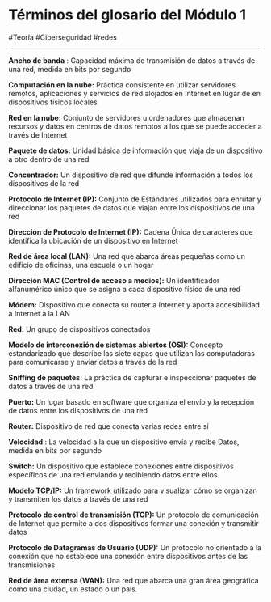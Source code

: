 # Términos del glosario del Módulo 1
#Teoría #Ciberseguridad #redes 

---
**Ancho de banda** : Capacidad máxima de transmisión de datos a través de una red, medida en bits por segundo

**Computación en la nube:** Práctica consistente en utilizar servidores remotos, aplicaciones y servicios de red alojados en Internet en lugar de en dispositivos físicos locales

**Red en la nube:** Conjunto de servidores u ordenadores que almacenan recursos y datos en centros de datos remotos a los que se puede acceder a través de Internet

**Paquete de datos:** Unidad básica de información que viaja de un dispositivo a otro dentro de una red

**Concentrador:** Un dispositivo de red que difunde información a todos los dispositivos de la red

**Protocolo de Internet (IP):** Conjunto de Estándares utilizados para enrutar y direccionar los paquetes de datos que viajan entre los dispositivos de una red

**Dirección de Protocolo de Internet (IP):** Cadena Única de caracteres que identifica la ubicación de un dispositivo en Internet

**Red de área local (LAN):** Una red que abarca áreas pequeñas como un edificio de oficinas, una escuela o un hogar

**Dirección MAC (Control de acceso a medios):** Un identificador alfanumérico único que se asigna a cada dispositivo físico de una red

**Módem:** Dispositivo que conecta su router a Internet y aporta accesibilidad a Internet a la LAN

**Red:** Un grupo de dispositivos conectados

**Modelo de interconexión de sistemas abiertos (OSI):** Concepto estandarizado que describe las siete capas que utilizan las computadoras para comunicarse y enviar datos a través de la red

**Sniffing de paquetes:** La práctica de capturar e inspeccionar paquetes de datos a través de una red

**Puerto:** Un lugar basado en software que organiza el envío y la recepción de datos entre los dispositivos de una red

**Router:** Dispositivo de red que conecta varias redes entre sí

**Velocidad** : La velocidad a la que un dispositivo envía y recibe Datos, medida en bits por segundo

**Switch:** Un dispositivo que establece conexiones entre dispositivos específicos de una red enviando y recibiendo datos entre ellos

**Modelo TCP/IP:** Un framework utilizado para visualizar cómo se organizan y transmiten los datos a través de una red

**Protocolo de control de transmisión (TCP):** Un protocolo de comunicación de Internet que permite a dos dispositivos formar una conexión y transmitir datos

**Protocolo de Datagramas de Usuario (UDP):** Un protocolo no orientado a la conexión que no establece una conexión entre dispositivos antes de las transmisiones

**Red de área extensa (WAN):** Una red que abarca una gran área geográfica como una ciudad, un estado o un país.